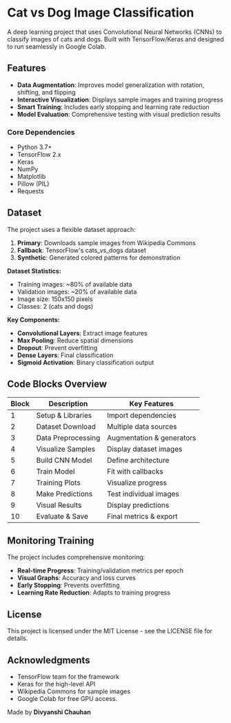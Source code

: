 # Cat vs Dog Image Classification

A deep learning project that uses Convolutional Neural Networks (CNNs) to classify images of cats and dogs. Built with TensorFlow/Keras and designed to run seamlessly in Google Colab.

##  Features

- **Data Augmentation**: Improves model generalization with rotation, shifting, and flipping
- **Interactive Visualization**: Displays sample images and training progress
- **Smart Training**: Includes early stopping and learning rate reduction
- **Model Evaluation**: Comprehensive testing with visual prediction results

### Core Dependencies
- Python 3.7+
- TensorFlow 2.x
- Keras
- NumPy
- Matplotlib
- Pillow (PIL)
- Requests

##  Dataset

The project uses a flexible dataset approach:

1. **Primary**: Downloads sample images from Wikipedia Commons
2. **Fallback**: TensorFlow's cats_vs_dogs dataset
3. **Synthetic**: Generated colored patterns for demonstration

**Dataset Statistics:**
- Training images: ~80% of available data
- Validation images: ~20% of available data
- Image size: 150x150 pixels
- Classes: 2 (cats and dogs)
  
**Key Components:**
- **Convolutional Layers**: Extract image features
- **Max Pooling**: Reduce spatial dimensions
- **Dropout**: Prevent overfitting
- **Dense Layers**: Final classification
- **Sigmoid Activation**: Binary classification output

##  Code Blocks Overview

| Block | Description | Key Features |
|-------|-------------|--------------|
| 1 | Setup & Libraries | Import dependencies |
| 2 | Dataset Download | Multiple data sources |
| 3 | Data Preprocessing | Augmentation & generators |
| 4 | Visualize Samples | Display dataset images |
| 5 | Build CNN Model | Define architecture |
| 6 | Train Model | Fit with callbacks |
| 7 | Training Plots | Visualize progress |
| 8 | Make Predictions | Test individual images |
| 9 | Visual Results | Display predictions |
| 10 | Evaluate & Save | Final metrics & export |

##  Monitoring Training

The project includes comprehensive monitoring:

- **Real-time Progress**: Training/validation metrics per epoch
- **Visual Graphs**: Accuracy and loss curves
- **Early Stopping**: Prevents overfitting
- **Learning Rate Reduction**: Adapts to training progress
 
##  License

This project is licensed under the MIT License - see the LICENSE file for details.

## Acknowledgments

- TensorFlow team for the framework
- Keras for the high-level API
- Wikipedia Commons for sample images
- Google Colab for free GPU access.

Made by **Divyanshi Chauhan**
